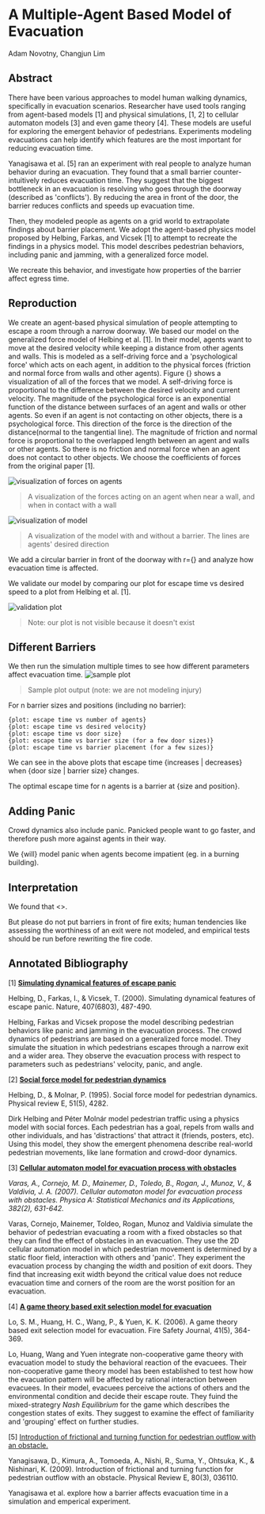# A Multiple-Agent Based Model of Evacuation

Adam Novotny, Changjun Lim

## Abstract

There have been various approaches to model human walking dynamics, specifically in evacuation scenarios. Researcher have used tools ranging from agent-based models [1] and physical simulations, [1, 2] to cellular automaton models [3] and even game theory [4]. These models are useful for exploring the emergent behavior of pedestrians. Experiments modeling evacuations can help identify which features are the most important for reducing evacuation time.

Yanagisawa et al. [5] ran an experiment with real people to analyze human behavior during an evacuation. They found that a small barrier counter-intuitively reduces evacuation time. They suggest that the biggest bottleneck in an evacuation is resolving who goes through the doorway (described as 'conflicts'). By reducing the area in front of the door, the barrier reduces conflicts and speeds up evacuation time.

Then, they modeled people as agents on a grid world to extrapolate findings about barrier placement. We adopt the agent-based physics model proposed by Helbing, Farkas, and Vicsek [1] to attempt to recreate the findings in a physics model. This model describes pedestrian behaviors, including panic and jamming, with a generalized force model.


We recreate this behavior, and investigate how properties of the barrier affect egress time.

## Reproduction
We create an agent-based physical simulation of people attempting to escape a room through a narrow doorway. We based our model on the generalized force model of Helbing et al. [1]. In their model, agents want to move at the desired velocity while keeping a distance from other agents and walls. This is modeled as a self-driving force and a 'psychological force' which acts on each agent, in addition to the physical forces (friction and normal force from walls and other agents). Figure {} shows a visualization of all of the forces that we model.
A self-driving force is proportional to the difference between the desired velocity and current velocity. The magnitude of the psychological force is an exponential function of the distance between surfaces of an agent and walls or other agents. So even if an agent is not contacting on other objects, there is a psychological force. This direction of the force is the direction of the distance(normal to the tangential line). The magnitude of friction and normal force is proportional to the overlapped length between an agent and walls or other agents. So there is no friction and normal force when an agent does not contact to other objects. We choose the coefficients of forces from the original paper [1].

![visualization of forces on agents](media/agent_forces.png)
> A visualization of the forces acting on an agent when near a wall, and when in contact with a wall

![visualization of model](media/rooms_side_by_side.png)
> A visualization of the model with and without a barrier. The lines are agents' desired direction

We add a circular barrier in front of the doorway with r={} and analyze how evacuation time is affected.

We validate our model by comparing our plot for escape time vs desired speed to a plot from Helbing et al. [1].

![validation plot](media/sample_plot_evacuation_vs_desired_velocity.png)
> Note: our plot is not visible because it doesn't exist

## Different Barriers

We then run the simulation multiple times to see how different parameters affect evacuation time.
![sample plot](media/sample_plot_evacuation_vs_desired_velocity.png)
> Sample plot output (note: we are not modeling injury)

For n barrier sizes and positions (including no barrier):
```
{plot: escape time vs number of agents}
{plot: escape time vs desired velocity}
{plot: escape time vs door size}
{plot: escape time vs barrier size (for a few door sizes)}
{plot: escape time vs barrier placement (for a few sizes)}
```

We can see in the above plots that escape time {increases | decreases} when {door size | barrier size} changes.

The optimal escape time for n agents is a barrier at {size and position}.

## Adding Panic
Crowd dynamics also include panic. Panicked people want to go faster, and therefore push more against agents in their way.

We {will} model panic when agents become impatient (eg. in a burning building).


## Interpretation
We found that <>.

But please do not put barriers in front of fire exits; human tendencies like assessing the worthiness of an exit were not modeled, and empirical tests should be run before rewriting the fire code.


## Annotated Bibliography

[1] [**Simulating dynamical features of escape panic**](https://www.nature.com/nature/journal/v407/n6803/abs/407487a0.html)

Helbing, D., Farkas, I., & Vicsek, T. (2000). Simulating dynamical features of escape panic. Nature, 407(6803), 487-490.

Helbing, Farkas and Vicsek propose the model describing pedestrian behaviors like panic and jamming in the evacuation process. The crowd dynamics of pedestrians are based on a generalized force model. They simulate the situation in which pedestrians escapes through a narrow exit and a wider area. They observe the evacuation process with respect to parameters such as pedestrians' velocity, panic, and angle.

[2] [**Social force model for pedestrian dynamics**](https://arxiv.org/pdf/cond-mat/9805244)

Helbing, D., & Molnar, P. (1995). Social force model for pedestrian dynamics. Physical review E, 51(5), 4282.

Dirk Helbing and Péter Molnár model pedestrian traffic using a physics model with social forces. Each pedestrian has a goal, repels from walls and other individuals, and has 'distractions' that attract it (friends, posters, etc). Using this model, they show the emergent phenomena describe real-world pedestrian movements, like lane formation and crowd-door dynamics.

[3] [**Cellular automaton model for evacuation process with obstacles**](http://www.sciencedirect.com/science/article/pii/S0378437107003676)

_Varas, A., Cornejo, M. D., Mainemer, D., Toledo, B., Rogan, J., Munoz, V., & Valdivia, J. A. (2007). Cellular automaton model for evacuation process with obstacles. Physica A: Statistical Mechanics and its Applications, 382(2), 631-642._

Varas, Cornejo, Mainemer, Toldeo, Rogan, Munoz and Valdivia simulate the behavior of pedestrian evacuating a room with a fixed obstacles so that they can find the effect of obstacles in an evacuation. They use the 2D cellular automation model in which pedestrian movement is determined by a static floor field, interaction with others and 'panic'. They experiment the evacuation process by changing the width and position of exit doors. They find that increasing exit width beyond the critical value does not reduce evacuation time and corners of the room are the worst position for an evacuation.

[4] [**A game theory based exit selection model for evacuation**](http://www.sciencedirect.com/science/article/pii/S037971120600021X)

Lo, S. M., Huang, H. C., Wang, P., & Yuen, K. K. (2006). A game theory based exit selection model for evacuation. Fire Safety Journal, 41(5), 364-369.

Lo, Huang, Wang and Yuen integrate non-cooperative game theory with evacuation model to study the behavioral reaction of the evacuees. Their non-cooperative game theory model has been established to test how how the evacuation pattern will be affected by rational interaction between evacuees. In their model, evacuees perceive the actions of others and the environmental condition and decide their escape route. They fuind the mixed-strategry _Nash Equilibrium_ for the game which describes the congestion states of exits. They suggest to examine the effect of familiarity and 'grouping' effect on further studies.

[5] [Introduction of frictional and turning function for pedestrian outflow with an obstacle.](https://arxiv.org/pdf/0906.0224)

Yanagisawa, D., Kimura, A., Tomoeda, A., Nishi, R., Suma, Y., Ohtsuka, K., & Nishinari, K. (2009). Introduction of frictional and turning function for pedestrian outflow with an obstacle. Physical Review E, 80(3), 036110.

Yanagisawa et al. explore how a barrier affects evacuation time in a simulation and emperical experiment.
